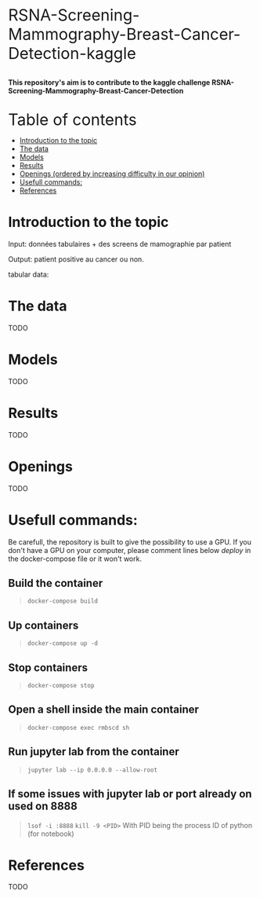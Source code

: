 <font size="6"> RSNA-Screening-Mammography-Breast-Cancer-Detection-kaggle</font><br><br>

**This repository's aim is to contribute to the kaggle challenge RSNA-Screening-Mammography-Breast-Cancer-Detection** <br><br>



<font size="6"> Table of contents</font>

-  [Introduction to the topic](#introduction-to-the-topic)
-  [The data](#the-data)
-  [Models](#models)
-  [Results](#results)
-  [Openings (ordered by increasing difficulty in our opinion)](#openings-ordered-by-increasing-difficulty-in-our-opinion)
-  [Usefull commands:](#usefull-commands)
-  [References](#references)

# Introduction to the topic

Input: données tabulaires + des screens de mamographie par patient 

Output: patient positive au cancer ou non.

tabular data: 

# The data

TODO

# Models

TODO

# Results
TODO

# Openings 

TODO


# Usefull commands:

Be carefull, the repository is built to give the possibility to use a GPU. If you don't have a GPU on your computer, please comment lines below _deploy_ in the docker-compose file or it won't work.

## Build the container<br>

> `docker-compose build ` <br>

## Up containers<br>

> `docker-compose up -d` <br>

## Stop containers<br>

> `docker-compose stop` <br>

## Open a shell inside the main container<br>

> `docker-compose exec rmbscd sh `

## Run jupyter lab from the container<br>

> `jupyter lab --ip 0.0.0.0 --allow-root`

## If some issues with jupyter lab or port already on used on 8888

> `lsof -i :8888`
> `kill -9 <PID>`
With PID being the process ID of python (for notebook)

# References

TODO

